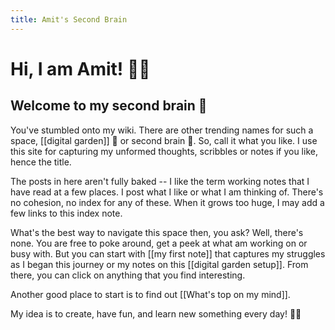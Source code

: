 ```yaml
---
title: Amit's Second Brain
---
```


# Hi, I am Amit! 👋🏽

## Welcome to my second brain 🌱

You've stumbled onto my wiki. There are other trending names for such a space, [[digital garden]] 🌱 or second brain 🧠. So, call it what you like. I use this site for capturing my unformed thoughts, scribbles or notes if you like, hence the title.

The posts in here aren't fully baked -- I like the term working notes that I have read at a few places. I post what I like or what I am thinking of. There's no cohesion, no index for any of these. When it grows too huge, I may add a few links to this index note.

What's the best way to navigate this space then, you ask? Well, there's none. You are free to poke around, get a peek at what am working on or busy with. But you can start with [[my first note]] that captures my struggles as I began this journey or my notes on this [[digital garden setup]]. From there, you can click on anything that you find interesting.

Another good place to start is to find out [[What's top on my mind]].

My idea is to create, have fun, and learn new something every day! ✌🏽
